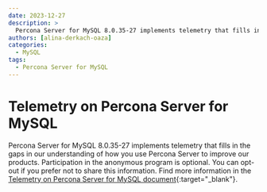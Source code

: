 ```yaml
---
date: 2023-12-27
description: >
  Percona Server for MySQL 8.0.35-27 implements telemetry that fills in the gaps in our understanding of how you use Percona Server to improve our products.
authors: [alina-derkach-oaza]
categories:
  - MySQL
tags:
  - Percona Server for MySQL
---
```


# Telemetry on Percona Server for MySQL

<!-- more -->

Percona Server for MySQL 8.0.35-27 implements telemetry that fills in the gaps in our understanding of how you use Percona Server to improve our products. Participation in the anonymous program is optional. You can opt-out if you prefer not to share this information. Find more information in the [Telemetry on Percona Server for MySQL document](https://docs.percona.com/percona-server/8.0/telemetry.html){:target="_blank"}.

